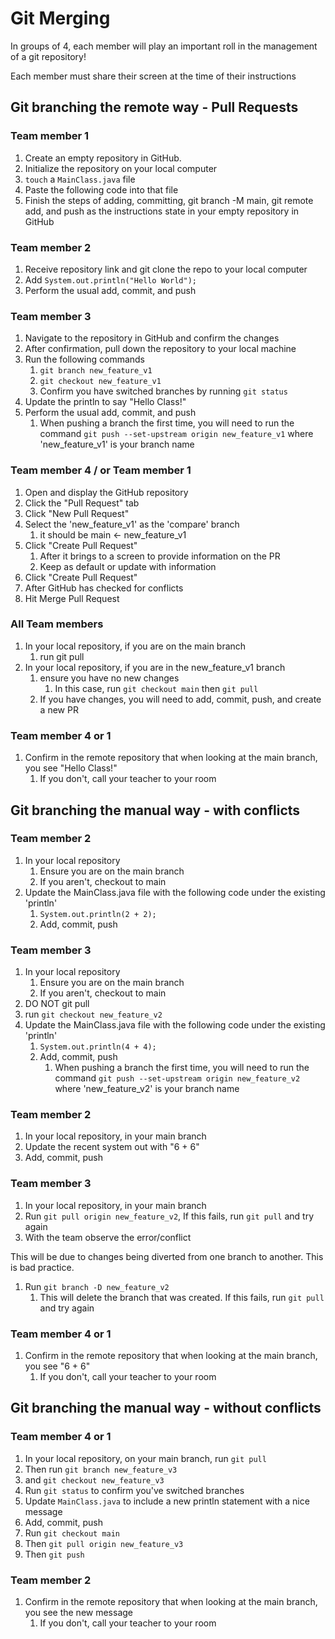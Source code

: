 # Git Merging

In groups of 4, each member will play an important roll in the management of a git repository!

Each member must share their screen at the time of their instructions

## Git branching the remote way - Pull Requests

### Team member 1

1. Create an empty repository in GitHub.
2. Initialize the repository on your local computer
3. `touch` a `MainClass.java` file
4. Paste the following code into that file
5. Finish the steps of adding, committing, git branch -M main, git remote add, and push as the instructions state in your empty repository in GitHub


### Team member 2

1. Receive repository link and git clone the repo to your local computer
2. Add `System.out.println("Hello World");` 
3. Perform the usual add, commit, and push


### Team member 3

1. Navigate to the repository in GitHub and confirm the changes
2. After confirmation, pull down the repository to your local machine
3. Run the following commands
   1. `git branch new_feature_v1`
   2. `git checkout new_feature_v1`
   3. Confirm you have switched branches by running `git status`
4. Update the println to say "Hello Class!"
5. Perform the usual add, commit, and push
   1. When pushing a branch the first time, you will need to run the command `git push --set-upstream origin new_feature_v1` where 'new_feature_v1' is your branch name


### Team member 4 / or Team member 1

1. Open and display the GitHub repository
2. Click the "Pull Request" tab
3. Click "New Pull Request"
4. Select the 'new_feature_v1' as the 'compare' branch
   1. it should be main <- new_feature_v1 
5. Click "Create Pull Request"
   1. After it brings to a screen to provide information on the PR
   2. Keep as default or update with information
6. Click "Create Pull Request"
7. After GitHub has checked for conflicts
8. Hit Merge Pull Request


### All Team members

1. In your local repository, if you are on the main branch
   1. run git pull
2. In your local repository, if you are in the new_feature_v1 branch
   1. ensure you have no new changes
      1. In this case, run `git checkout main` then `git pull`
   2. If you have changes, you will need to add, commit, push, and create a new PR


### Team member 4 or 1

1. Confirm in the remote repository that when looking at the main branch, you see "Hello Class!"
   1. If you don't, call your teacher to your room


## Git branching the manual way - with conflicts


### Team member 2

1. In your local repository
   1. Ensure you are on the main branch
   2. If you aren't, checkout to main
2. Update the MainClass.java file with the following code under the existing 'println'
   1. `System.out.println(2 + 2);`
   2. Add, commit, push


### Team member 3

1. In your local repository
   1. Ensure you are on the main branch
   2. If you aren't, checkout to main
2. DO NOT git pull
3. run `git checkout new_feature_v2`
4. Update the MainClass.java file with the following code under the existing 'println'
   1. `System.out.println(4 + 4);`
   2. Add, commit, push
      1. When pushing a branch the first time, you will need to run the command `git push --set-upstream origin new_feature_v2` where 'new_feature_v2' is your branch name


### Team member 2

1. In your local repository, in your main branch
2. Update the recent system out with "6 + 6"
3. Add, commit, push


### Team member 3

1. In your local repository, in your main branch
2. Run `git pull origin new_feature_v2`, If this fails, run `git pull` and try again
3. With the team observe the error/conflict


This will be due to changes being diverted from one branch to another. This is bad practice.

1. Run `git branch -D new_feature_v2`
   1. This will delete the branch that was created. If this fails, run `git pull` and try again


### Team member 4 or 1

1. Confirm in the remote repository that when looking at the main branch, you see "6 + 6"
   1. If you don't, call your teacher to your room


## Git branching the manual way - without conflicts


### Team member 4 or 1

1. In your local repository, on your main branch, run `git pull`
2. Then run `git branch new_feature_v3`
3. and `git checkout new_feature_v3`
4. Run `git status` to confirm you've switched branches
5. Update `MainClass.java` to include a new println statement with a nice message
6. Add, commit, push
7. Run `git checkout main`
8. Then `git pull origin new_feature_v3`
9. Then `git push`


### Team member 2

1. Confirm in the remote repository that when looking at the main branch, you see the new message
   1. If you don't, call your teacher to your room